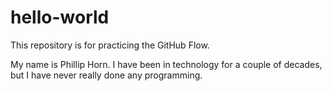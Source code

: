 # hello-world
This repository is for practicing the GitHub Flow.

My name is Phillip Horn. I have been in technology for a couple of decades, but I have never really done any programming.
